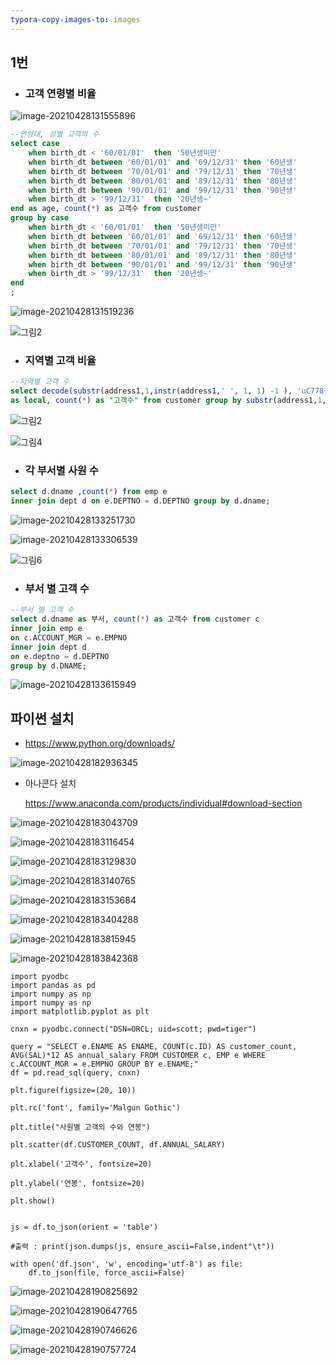 ```yaml
---
typora-copy-images-to: images
---
```




## 1번



- ### **고객 연령별 비율**

![image-20210428131555896](images/image-20210428131555896.png)



```sql
--연령대, 성별 고객의 수
select case 
    when birth_dt < '60/01/01'  then '50년생미만'
    when birth_dt between '60/01/01' and '69/12/31' then '60년생'
    when birth_dt between '70/01/01' and '79/12/31' then '70년생'
    when birth_dt between '80/01/01' and '89/12/31' then '80년생'
    when birth_dt between '90/01/01' and '99/12/31' then '90년생'
    when birth_dt > '99/12/31'  then '20년생~'
end as age, count(*) as 고객수 from customer
group by case 
    when birth_dt < '60/01/01'  then '50년생미만'
    when birth_dt between '60/01/01' and '69/12/31' then '60년생'
    when birth_dt between '70/01/01' and '79/12/31' then '70년생'
    when birth_dt between '80/01/01' and '89/12/31' then '80년생'
    when birth_dt between '90/01/01' and '99/12/31' then '90년생'
    when birth_dt > '99/12/31'  then '20년생~'
end
;
```



![image-20210428131519236](images/image-20210428131519236.png)





![그림2](images/그림2.png)



- ### 지역별 고객 비율



```sql
--지역별 고객 수
select decode(substr(address1,1,instr(address1,' ', 1, 1) -1 ), 'uC778천','인천광역시',substr(address1,1,instr(address1,' ', 1, 1) -1 )) 
as local, count(*) as "고객수" from customer group by substr(address1,1,instr(address1,' ', 1, 1) -1 );

```



![그림2](images/그림2-1619584102874.png)



![그림4](images/그림4.png)



- ### 각 부서별 사원 수

```sql
select d.dname ,count(*) from emp e
inner join dept d on e.DEPTNO = d.DEPTNO group by d.dname;
```



![image-20210428133251730](images/image-20210428133251730.png)



![image-20210428133306539](images/image-20210428133306539.png)



![그림6](images/그림6.png)





- ### 부서 별 고객 수

```sql
--부서 별 고객 수
select d.dname as 부서, count(*) as 고객수 from customer c 
inner join emp e
on c.ACCOUNT_MGR = e.EMPNO 
inner join dept d
on e.deptno = d.DEPTNO
group by d.DNAME;
```



![image-20210428133615949](images/image-20210428133615949.png)



## 파이썬 설치

- https://www.python.org/downloads/

![image-20210428182936345](images/image-20210428182936345.png)



- 아나콘다 설치

  https://www.anaconda.com/products/individual#download-section

![image-20210428183043709](images/image-20210428183043709.png)





![image-20210428183116454](images/image-20210428183116454.png)



![image-20210428183129830](images/image-20210428183129830.png)

![image-20210428183140765](images/image-20210428183140765.png)

![image-20210428183153684](images/image-20210428183153684.png)





![image-20210428183404288](images/image-20210428183404288.png)



![image-20210428183815945](images/image-20210428183815945.png)



![image-20210428183842368](images/image-20210428183842368.png)



```
import pyodbc
import pandas as pd
import numpy as np
import numpy as np
import matplotlib.pyplot as plt

cnxn = pyodbc.connect("DSN=ORCL; uid=scott; pwd=tiger")

query = "SELECT e.ENAME AS ENAME, COUNT(c.ID) AS customer_count, AVG(SAL)*12 AS annual_salary FROM CUSTOMER c, EMP e WHERE c.ACCOUNT_MGR = e.EMPNO GROUP BY e.ENAME;"
df = pd.read_sql(query, cnxn)

plt.figure(figsize=(20, 10))

plt.rc('font', family='Malgun Gothic')

plt.title("사원별 고객의 수와 연봉")

plt.scatter(df.CUSTOMER_COUNT, df.ANNUAL_SALARY)

plt.xlabel('고객수', fontsize=20)

plt.ylabel('연봉', fontsize=20)

plt.show()


js = df.to_json(orient = 'table')

#출력 : print(json.dumps(js, ensure_ascii=False,indent"\t"))
 
with open('df.json', 'w', encoding='utf-8') as file:
    df.to_json(file, force_ascii=False)

```



![image-20210428190825692](images/image-20210428190825692.png)



![image-20210428190647765](images/image-20210428190647765.png)



![image-20210428190746626](images/image-20210428190746626.png)



![image-20210428190757724](images/image-20210428190757724.png)